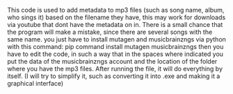 This code is used to add metadata to mp3 files (such as song name, album, who sings it) based on the filename they have, this may work for downloads via youtube that dont have the metadata on in.
There is a small chance that the program will make a mistake, since there are several songs with the same name.
you just have to install mutagen and musicbrainzngs via python with this command:
pip command install mutagen musicbrainzngs
then you have to edit the code, in such a way that in the spaces where indicated you put the data of the musicbrainzngs account and the location of the folder where you have the mp3 files. 
After running the file, it will do everything by itself.
(I will try to simplify it, such as converting it into .exe and making it a graphical interface)
